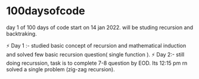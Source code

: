 # 100daysofcode
day 1 of 100 days of code start on 14 jan 2022. will be studing recursion and backtraking.  


⚡ Day 1 :- studied basic concept of recursion and mathematical induction and solved few basic recursion question( single function ).
⚡ Day 2:- still doing recurssion, task is to complete 7-8 question by EOD. Its 12:15 pm rn solved a single problem (zig-zag recursion). 
